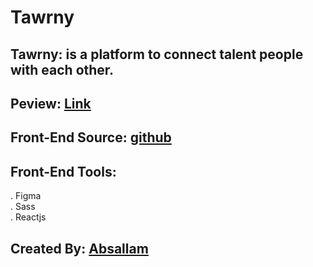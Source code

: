 # Tawrny

## Tawrny: is a platform to connect talent people with each other.
## Peview: [Link](https://develop-me.org)

## Front-End Source: [github](https://github.com/absallam1999/Twrny)

## Front-End Tools:
  . Figma<br/>
  . Sass<br/>
  . Reactjs<br/>

## Created By: [Absallam](https://github.com/absallam1999)
